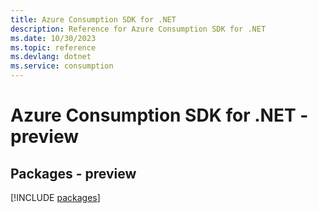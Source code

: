```yaml
---
title: Azure Consumption SDK for .NET
description: Reference for Azure Consumption SDK for .NET
ms.date: 10/30/2023
ms.topic: reference
ms.devlang: dotnet
ms.service: consumption
---
```

# Azure Consumption SDK for .NET - preview
## Packages - preview
[!INCLUDE [packages](consumption-index.md)]